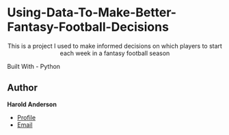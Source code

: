 # Using-Data-To-Make-Better-Fantasy-Football-Decisions
<p align="Center">This is a project I used to make informed decisions on which players to start each week in a fantasy football season<p/>
Built With
- Python

## Author

**Harold Anderson**

- [Profile](https://github.com/duskybadger)
- [Email](mailto:harold8041@yahoo.com)
